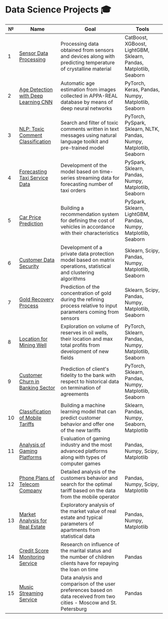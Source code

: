 # Data Science Projects :mortar_board:
| № | Name | Goal  | Tools |
|---|------|-------|-------|
| 1 | [Sensor Data Processing](https://github.com/AlekseiRiabinin/-phase-diagram) | Processing data obtained from sensors and devices along with predicting temperature of crystalline material | CatBoost, XGBoost, LightGBM, Sklearn, Pandas, Matplotlib, Seaborn |
| 2 | [Age Detection with Deep Learning CNN](https://github.com/AlekseiRiabinin/-computer-vision) | Automatic age estimation from images collected in APPA-REAL database by means of deep neural networks | PyTorch, Keras, Pandas, Numpy, Matplotlib, Seaborn |
| 3 | [NLP: Toxic Comment Classification](https://github.com/AlekseiRiabinin/-text-processing) | Search and filter of toxic comments written in text messages using natural language toolkit and pre-trained model | PyTorch, PySpark, Sklearn, NLTK, Pandas, Numpy, Matplotlib, Seaborn |
| 4 | [Forecasting Taxi Service Data](https://github.com/AlekseiRiabinin/-taxi-booking) | Development of the model based on time-series streaming data for forecasting number of taxi orders | PySpark, Sklearn, Pandas, Numpy, Matplotlib, Seaborn |
| 5 | [Car Price Prediction](https://github.com/AlekseiRiabinin/-car-pricing) | Building a recommendation system for defining the cost of vehicles in accordance with their characteristics | PySpark, Sklearn, LightGBM, Pandas, Numpy, Matplotlib, Seaborn |
| 6 | [Customer Data Security](https://github.com/AlekseiRiabinin/-data-security) | Development of a private data protection model based on matrix operations, statistical and clustering algorithms | Sklearn, Scipy, Pandas, Numpy, Matplotlib, Seaborn |
| 7 | [Gold Recovery Process](https://github.com/AlekseiRiabinin/-gold-processing) | Prediction of the concentration of gold during the refining process relative to input parameters coming from sensors | Sklearn, Scipy, Pandas, Numpy, Matplotlib, Seaborn |
| 8 | [Location for Mining Well](https://github.com/AlekseiRiabinin/-mining-location) | Exploration on volume of reserves in oil wells, their location and max total profits from development of new fields | PyTorch, Sklearn, Pandas, Numpy, Matplotlib, Seaborn |
| 9 | [Customer Churn in Banking Sector](https://github.com/AlekseiRiabinin/-banking-system) | Prediction of client's fidelity to the bank with respect to historical data on termination of agreements | PyTorch, Sklearn, Pandas, Numpy, Matplotlib, Seaborn |
| 10 | [Classification of Mobile Tariffs](https://github.com/AlekseiRiabinin/-mobile-tariffs) | Building a machine learning model that can predict customer behavior and offer one of the new tariffs  | Sklearn, Pandas, Numpy, Seaborn, Matplotlib |
| 11 | [Analysis of Gaming Platforms](https://github.com/AlekseiRiabinin/-computer-games) | Evaluation of gaming industry and the most advanced platforms along with types of computer games | Pandas, Numpy, Scipy, Matplotlib |
| 12 | [Phone Plans of Telecom Company](https://github.com/AlekseiRiabinin/-mobile-network) | Detailed analysis of the customers behavior and search for the optimal tariff based on the data from the mobile operator | Pandas, Numpy, Scipy, Matplotlib |
| 13 | [Market Analysis for Real Estate](https://github.com/AlekseiRiabinin/-real-estate) | Exploratory analysis of the market value of real estate and typical parameters of apartments from statistical data | Pandas, Numpy, Matplotlib |
| 14 | [Credit Score Monitoring Service](https://github.com/AlekseiRiabinin/-credit-scoring) | Research on influence of the marital status and the number of children clients have for repaying the loan on time | Pandas |
| 15 | [Music Streaming Service](https://github.com/AlekseiRiabinin/-music-service) | Data analysis and comparison of the user preferences based on data received from two cities - Moscow and St. Petersburg | Pandas |
